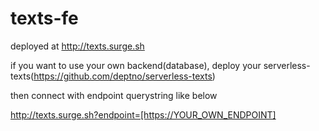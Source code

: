 texts-fe
===

deployed at <http://texts.surge.sh>

if you want to use your own backend(database), deploy your serverless-texts(<https://github.com/deptno/serverless-texts>)

then connect with endpoint querystring like below

http://texts.surge.sh?endpoint=[https://YOUR_OWN_ENDPOINT]


